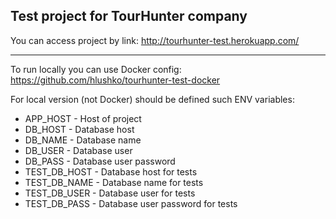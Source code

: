 Test project for TourHunter company
-------------------

You can access project by link: http://tourhunter-test.herokuapp.com/

---

To run locally you can use Docker config: https://github.com/hlushko/tourhunter-test-docker

For local version (not Docker) should be defined such ENV variables:
- APP_HOST - Host of project
- DB_HOST - Database host
- DB_NAME - Database name
- DB_USER - Database user
- DB_PASS - Database user password
- TEST_DB_HOST - Database host for tests
- TEST_DB_NAME - Database name for tests
- TEST_DB_USER - Database user for tests
- TEST_DB_PASS - Database user password for tests

